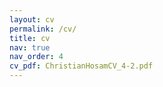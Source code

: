 ```yaml
---
layout: cv
permalink: /cv/
title: cv
nav: true
nav_order: 4
cv_pdf: ChristianHosamCV_4-2.pdf
---
```

